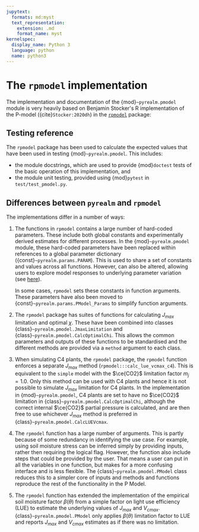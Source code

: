 ```yaml
---
jupytext:
  formats: md:myst
  text_representation:
    extension: .md
    format_name: myst
kernelspec:
  display_name: Python 3
  language: python
  name: python3
---
```


# The `rpmodel` implementation

The implementation and documentation of the {mod}`~pyrealm.pmodel` module is
very heavily based on Benjamin Stocker's R implementation of the P-model
({cite}`Stocker:2020dh`) in the [``rpmodel``](https://github.com/stineb/rpmodel)
package:

## Testing reference

The ``rpmodel`` package has been used to calculate the expected values that
have been used in testing {mod}`~pyrealm.pmodel`. This includes:

* the module docstrings, which are used to provide {mod}`doctest` tests of
  the basic operation of this implementation, and
* the module unit testing, provided using {mod}`pytest` in `test/test_pmodel.py`.

## Differences between `pyrealm` and `rpmodel`

The implementations differ in a number of ways:

1. The functions in ``rpmodel`` contains a large number of hard-coded
   parameters. These include both global constants and experimentally derived
   estimates for different processes. In the {mod}`~pyrealm.pmodel` module,
   these hard-coded parameters have been replaced within references to a global
   parameter dictionary ({const}`~pyrealm.params.PARAM`). This is used to share
   a set of constants and values across all functions. However, can also be
   altered, allowing users to explore model responses to underlying parameter
   variation (see [here](/params)).

   In some cases, ``rpmodel`` sets these constants in function arguments. These
   parameters have also been moved to {const}`~pyrealm.params.PModel_Params`
   to simplify function arguments.

1. The ``rpmodel`` package has suites of functions for calculating $J_{max}$
   limitation and optimal $\chi$. These have been combined into classes
   {class}`~pyrealm.pmodel.JmaxLimitation` and {class}`~pyrealm.pmodel.CalcOptimalChi`.
   This allows the common parameters and outputs of these functions to be standardised
   and the different methods are provided via a ``method`` argument to each class.

1. When simulating C4 plants, the ``rpmodel`` package, the ``rpmodel`` function
   enforces a separate $J_{max}$ method (``rpmodel:::calc_lue_vcmax_c4``). This
   is equivalent to the `simple` model with the $\ce{CO2}$ limitation factor
   $m_j=1.0$. Only this method can be used with C4 plants and hence it is not
   possible to simulate $J_{max}$ limitation for C4 plants. In the
   implementation in {mod}`~pyrealm.pmodel`, C4 plants are set to have no
   $\ce{CO2}$ limitation in {class}`~pyrealm.pmodel.CalcOptimalChi`, although the
   correct internal $\ce{CO2}$ partial pressure is calculated, and are then
   free to use whichever $J_{max}$ method is preferred in
   {class}`~pyrealm.pmodel.CalcLUEVcmax`.

1. The ``rpmodel`` function has a large number of arguments. This is partly
   because of some redundancy in identifying the use case. For example, using
   soil moisture stress can be inferred simply by providing inputs, rather then
   requiring the logical flag. However, the function also include steps that
   could be provided by the user. That means a user can put in all the variables
   in one function, but makes for a more confusing interface and is less
   flexible. The {class}`~pyrealm.pmodel.PModel` class reduces this to a simpler
   core of inputs and methods and functions reproduce the rest of the
   functionality in the P Model.

1. The ``rpmodel`` function has extended the implementation of the empirical
   soil moisture factor $\beta(\theta)$ from a simple factor on light use
   efficiency (LUE) to estimate the underlying values of $J_{max}$ and $V_{cmax}$.
   {class}`~pyrealm.pmodel.PModel` only applies $\beta(\theta)$ limitation
   factor to LUE and reports $J_{max}$ and $V_{cmax}$ estimates as if there was
   no limitation.
